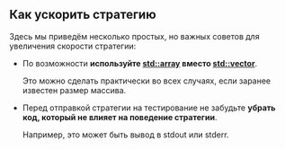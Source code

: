 ## Как ускорить стратегию

Здесь мы приведём несколько простых, но важных советов для увеличения скорости стратегии:

- По возможности **используйте [std::array](http://en.cppreference.com/w/cpp/container/array) вместо [std::vector](http://en.cppreference.com/w/cpp/container/vector)**.

  Это можно сделать практически во всех случаях, если заранее известен размер массива.

- Перед отправкой стратегии на тестирование не забудьте **убрать код, который не влияет на поведение стратегии**.

  Например, это может быть вывод в stdout или stderr.
